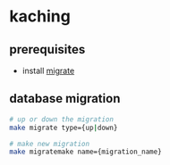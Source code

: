 # kaching

## prerequisites
- install [migrate](https://github.com/golang-migrate/migrate/tree/master/cmd/migrate)

## database migration
```bash
# up or down the migration
make migrate type={up|down}

# make new migration
make migratemake name={migration_name}
```